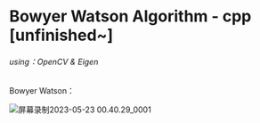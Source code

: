 # Bowyer Watson Algorithm - cpp [unfinished~]

###### using：OpenCV & Eigen

Bowyer Watson：

![屏幕录制2023-05-23 00.40.29_0001](https://cdn.jsdelivr.net/gh/shuaigougou5545/blog-image/img/202305230045497.gif)

